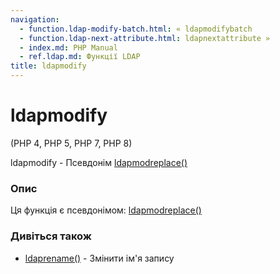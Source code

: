 ```yaml
---
navigation:
  - function.ldap-modify-batch.html: « ldapmodifybatch
  - function.ldap-next-attribute.html: ldapnextattribute »
  - index.md: PHP Manual
  - ref.ldap.md: Функції LDAP
title: ldapmodify
---
```

# ldapmodify

(PHP 4, PHP 5, PHP 7, PHP 8)

ldapmodify - Псевдонім [ldapmodreplace()](function.ldap-mod-replace.html)

### Опис

Ця функція є псевдонімом: [ldapmodreplace()](function.ldap-mod-replace.html)

### Дивіться також

-   [ldaprename()](function.ldap-rename.html) - Змінити ім'я запису
